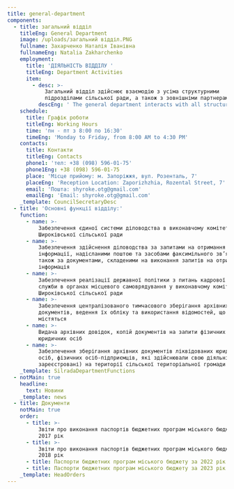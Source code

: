 ```yaml
---
title: general-department
components:
  - title: загальний відділ
    titleEng: General Department
    image: /uploads/загальний відділ.PNG
    fullname: Захарченко Наталія Іванівна
    fullnameEng: Natalia Zakharchenko
    employment:
      title: 'ДІЯЛЬНІСТЬ ВІДДІЛУ '
      titleEng: Department Activities
      item:
        - desc: >-
            Загальний відділ здійснює взаємодію з усіма структурними
            підрозділами сільської ради, а також з зовнішніми партнерами.
          descEng: ' The general department interacts with all structural units of the village council, as well as with external partners.'
    schedule:
      title: Графік роботи
      titleEng: Working Hours
      time: 'пн - пт з 8:00 по 16:30'
      timeEng: 'Monday to Friday, from 8:00 AM to 4:30 PM'
    contacts:
      title: Контакти
      titleEng: Contacts
      phone1: 'тел: +38 (098) 596-01-75'
      phone1Eng: +38 (098) 596-01-75
      place: 'Місце прийому: м. Запоріжжя, вул. Розенталь, 7'
      placeEng: 'Reception Location: Zaporizhzhia, Rozental Street, 7'
      email: 'Пошта: shyroke.otg@gmail.com'
      emailEng: 'Email: shyroke.otg@gmail.com'
    _template: CouncilSecretaryDesc
  - title: 'Основні функції відділу:'
    function:
      - name: >-
          Забезпечення єдиної системи діловодства в виконавчому комітеті
          Широківської сільської ради
      - name: >-
          Забезпечення здійснення діловодства за запитами на отримання
          інформації, надісланими поштою та засобами факсимільного зв’язку, а
          також за документами, складеними на виконання запитів на отримання
          інформація
      - name: >-
          Забезпечення реалізації державної політики з питань кадрової роботи та
          служби в органах місцевого самоврядування у виконавчому комітеті
          Широківської сільської ради
      - name: >-
          Забезпечення централізованого тимчасового зберігання архівних
          документів, ведення їх обліку та використання відомостей, що в них
          містяться
      - name: >-
          Видача архівних довідок, копій документів на запити фізичних і
          юридичних осіб
      - name: >-
          Забезпечення зберігання архівних документів ліквідованих юридичних
          осіб, фізичних осіб-підприємців, які здійснювали свою діяльність (були
          зареєстровані) на території сільської територіальної громади
    _template: SilradaDepartmentFunctions
  - notMain: true
    headline:
      text: Новини
    _template: news
  - title: Документи
    notMain: true
    order:
      - title: >-
          Звіти про виконання паспортів бюджетних програм міського бюджету за
          2017 рік
      - title: >-
          Звіти про виконання паспортів бюджетних програм міського бюджету за
          2018 рік
      - title: Паспорти бюджетних програм міського бюджету за 2022 рік
      - title: Паспорти бюджетних програм міського бюджету за 2023 рік
    _template: HeadOrders
---
```


